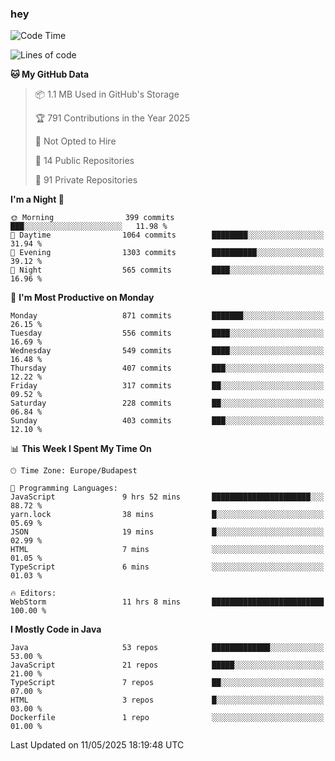 ### hey

<!--START_SECTION:waka-->
![Code Time](http://img.shields.io/badge/Code%20Time-1%2C201%20hrs%2059%20mins-blue)

![Lines of code](https://img.shields.io/badge/From%20Hello%20World%20I%27ve%20Written-3.4%20million%20lines%20of%20code-blue)

**🐱 My GitHub Data** 

> 📦 1.1 MB Used in GitHub's Storage 
 > 
> 🏆 791 Contributions in the Year 2025
 > 
> 🚫 Not Opted to Hire
 > 
> 📜 14 Public Repositories 
 > 
> 🔑 91 Private Repositories 
 > 
**I'm a Night 🦉** 

```text
🌞 Morning                399 commits         ███░░░░░░░░░░░░░░░░░░░░░░   11.98 % 
🌆 Daytime                1064 commits        ████████░░░░░░░░░░░░░░░░░   31.94 % 
🌃 Evening                1303 commits        ██████████░░░░░░░░░░░░░░░   39.12 % 
🌙 Night                  565 commits         ████░░░░░░░░░░░░░░░░░░░░░   16.96 % 
```
📅 **I'm Most Productive on Monday** 

```text
Monday                   871 commits         ███████░░░░░░░░░░░░░░░░░░   26.15 % 
Tuesday                  556 commits         ████░░░░░░░░░░░░░░░░░░░░░   16.69 % 
Wednesday                549 commits         ████░░░░░░░░░░░░░░░░░░░░░   16.48 % 
Thursday                 407 commits         ███░░░░░░░░░░░░░░░░░░░░░░   12.22 % 
Friday                   317 commits         ██░░░░░░░░░░░░░░░░░░░░░░░   09.52 % 
Saturday                 228 commits         ██░░░░░░░░░░░░░░░░░░░░░░░   06.84 % 
Sunday                   403 commits         ███░░░░░░░░░░░░░░░░░░░░░░   12.10 % 
```


📊 **This Week I Spent My Time On** 

```text
🕑︎ Time Zone: Europe/Budapest

💬 Programming Languages: 
JavaScript               9 hrs 52 mins       ██████████████████████░░░   88.72 % 
yarn.lock                38 mins             █░░░░░░░░░░░░░░░░░░░░░░░░   05.69 % 
JSON                     19 mins             █░░░░░░░░░░░░░░░░░░░░░░░░   02.99 % 
HTML                     7 mins              ░░░░░░░░░░░░░░░░░░░░░░░░░   01.05 % 
TypeScript               6 mins              ░░░░░░░░░░░░░░░░░░░░░░░░░   01.03 % 

🔥 Editors: 
WebStorm                 11 hrs 8 mins       █████████████████████████   100.00 % 
```

**I Mostly Code in Java** 

```text
Java                     53 repos            █████████████░░░░░░░░░░░░   53.00 % 
JavaScript               21 repos            █████░░░░░░░░░░░░░░░░░░░░   21.00 % 
TypeScript               7 repos             ██░░░░░░░░░░░░░░░░░░░░░░░   07.00 % 
HTML                     3 repos             █░░░░░░░░░░░░░░░░░░░░░░░░   03.00 % 
Dockerfile               1 repo              ░░░░░░░░░░░░░░░░░░░░░░░░░   01.00 % 
```




 Last Updated on 11/05/2025 18:19:48 UTC
<!--END_SECTION:waka-->
